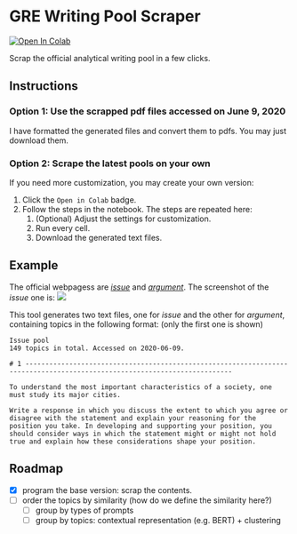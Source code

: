 # GRE Writing Pool Scraper

[![Open In Colab](https://colab.research.google.com/assets/colab-badge.svg)](https://colab.research.google.com/github/ktxlh/gre-writing-pool-scraper/blob/master/GRE_writing_pool_generator.ipynb)

Scrap the official analytical writing pool in a few clicks.

## Instructions
### Option 1: Use the scrapped pdf files accessed on June 9, 2020
I have formatted the generated files and convert them to pdfs. You may just download them.

### Option 2: Scrape the latest pools on your own
If you need more customization, you may create your own version:
1. Click the `Open in Colab` badge.
2. Follow the steps in the notebook. The steps are repeated here:
    1. (Optional) Adjust the settings for customization.
    2. Run every cell.
    3. Download the generated text files.


## Example
The official webpagess are [*issue*](https://www.ets.org/gre/revised_general/prepare/analytical_writing/issue/pool) and [*argument*](https://www.ets.org/gre/revised_general/prepare/analytical_writing/argument/pool). The screenshot of the *issue* one is:
![](https://i.imgur.com/iPMlEFX.png)

This tool generates two text files, one for *issue* and the other for *argument*, containing topics in the following format: (only the first one is shown)
```
Issue pool
149 topics in total. Accessed on 2020-06-09.

# 1 --------------------------------------------------------------------------------------------------------------------------

To understand the most important characteristics of a society, one must study its major cities.

Write a response in which you discuss the extent to which you agree or disagree with the statement and explain your reasoning for the position you take. In developing and supporting your position, you should consider ways in which the statement might or might not hold true and explain how these considerations shape your position.
```

## Roadmap
- [x] program the base version: scrap the contents.
- [ ] order the topics by similarity (how do we define the similarity here?)
    - [ ] group by types of prompts
    - [ ] group by topics: contextual representation (e.g. BERT) +  clustering
